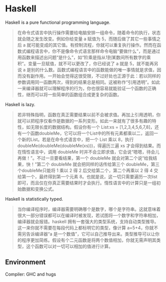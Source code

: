 # Haskell

Haskell is a pure functional programming language. 

> 在命令式语言中执行操作需要给电脑安排一组命令，随着命令的执行，状态就会随之发生改变。例如你给变量 a 赋值为 5，而随后做了其它一些事情之后 a 就可能变成的其它值。有控制流程，你就可以重复执行操作。然而在函数式编程语言中，你不是像命令式语言那样命令电脑“要做什么”，而是通过用函数来描述出问题“是什么”，如“阶乘是指从1到某数间所有数字的乘积”。变量一旦赋值，就不可以更改了，你已经说了 a 就是 5，就不能再另说 a 是别的什么数。函数式编程语言中的函数能做的唯一事情就是求值，因而没有副作用。一开始会觉得这很受限，不过好处也正源于此：若以同样的参数调用同一函数两次，得到的结果总是相同。这被称作“引用透明”。如此一来编译器就可以理解程序的行为，你也很容易就能验证一个函数的正确性，继而可以将一些简单的函数组合成更复杂的函数。

Haskell is lazy.

> 若非特殊指明，函数在真正需要结果以前不会被求值。再加上引用透明，你就可以把程序仅看作是数据的一系列变形。如此一来就有了很多有趣的特性，如无限长度的数据结构。假设你有一个 List:xs = [1,2,3,4,5,6,7,8]，还有一个函数doubleMe，它可以将一个List中的所有元素都乘以二，返回一个新的List。若是在命令式语言中，把一个 List 乘以 8，执行doubleMe(doubleMe(doubleMe(xs)))，得遍历三遍 xs 才会得到结果。而在惰性语言中，调用 doubleMe 时并不会立即求值，它会说“嗯嗯，待会儿再做！”。不过一旦要看结果，第一个 doubleMe 就会对第二个说“给我结果，快！”第二个 doubleMe 就会把同样的话传给第三个 doubleMe，第三个doubleMe只能将 1 乘以 2 得 2 后交给第二个，第二个再乘以 2 得 4 交给第一个，最终得到第一个元素 8。也就是说，这一切只需要遍历一次list即可，而且仅在你真正需要结果时才会执行。惰性语言中的计算只是一组初始数据和变换公式。

Haskell is statistically typed.

> 当你编译程序时，编译器需要明确哪个是数字，哪个是字符串。这就意味着很大一部分错误都可以在编译时被发现，若试图将一个数字和字符串相加，编译器就会报错。haskell 拥有一套强大的类型系统，支持自动类型推导。这一来你就不需要在每段代码上都标明它的类型，像计算 a=5+4，你就不需另告诉编译器“a 是一个数值”，它可以自己推导出来。类型推导可以让你的程序更加简练。假设有个二元函数是将两个数值相加，你就无需声明其类型，这个函数可以对一切可以相加的值进行计算。

## Environment

Compiler: GHC and hugs

## 

